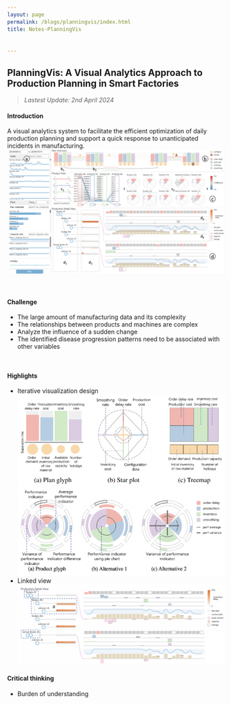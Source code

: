 ```yaml
---
layout: page
permalink: /blogs/planningvis/index.html
title: Notes-PlanningVis


---
```


## **PlanningVis**: A Visual Analytics Approach to Production Planning in Smart Factories

> *Lastest Update: 2nd April 2024*

#### Introduction

A visual analytics system to facilitate the efficient optimization of daily production planning and support a quick response to unanticipated incidents in manufacturing.
![image-20240504133156534](planningvis.assets/image-20240504133156534.png)

<br>

#### Challenge

- The large amount of manufacturing data and its complexity
- The relationships between products and machines are complex
- Analyze the influence of a sudden change
- The identified disease progression patterns need to be associated with other variables

<br>

#### Highlights
- Iterative visualization design
![image-20240504134243434](planningvis.assets/image-20240504133329702.png)
![image-20240504134243434](planningvis.assets/image-20240504134326974.png)
- Linked view
![image-20240504134243434](planningvis.assets/image-20240504134243434.png)

#### Critical thinking
- Burden of understanding